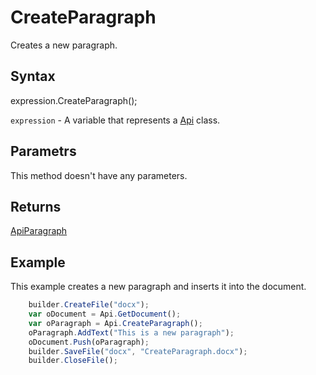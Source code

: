 # CreateParagraph

Creates a new paragraph.

## Syntax

expression.CreateParagraph();

`expression` - A variable that represents a [Api](../Api.md) class.

## Parametrs

This method doesn't have any parameters.

## Returns

[ApiParagraph](../../ApiParagraph/ApiParagraph.md)

## Example

This example creates a new paragraph and inserts it into the document.

```javascript
	builder.CreateFile("docx");
	var oDocument = Api.GetDocument();
	var oParagraph = Api.CreateParagraph();
	oParagraph.AddText("This is a new paragraph");
	oDocument.Push(oParagraph);
	builder.SaveFile("docx", "CreateParagraph.docx");
	builder.CloseFile();
```